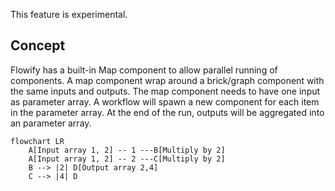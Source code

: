 This feature is experimental.
## Concept
Flowify has a built-in Map component to allow parallel running of components. A map component wrap around a brick/graph component with the same inputs and outputs. The map component needs to have one input as parameter array. A workflow will spawn a new component for each item in the parameter array. At the end of the run, outputs will be aggregated into an parameter array.
``` mermaid
flowchart LR
    A[Input array 1, 2] -- 1 ---B[Multiply by 2]
    A[Input array 1, 2] -- 2 ---C[Multiply by 2]
    B --> |2| D[Output array 2,4]
    C --> |4| D   
```